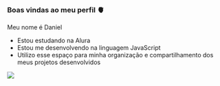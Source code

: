 ### Boas vindas ao meu perfil 🫀

Meu nome é Daniel 

- Estou estudando na Alura
- Estou me desenvolvendo na linguagem JavaScript
- Utilizo esse espaço para minha organização e compartilhamento dos meus projetos desenvolvidos

![](https://media1.tenor.com/m/Yh0Jk56AthcAAAAC/what-do-you-want-dean-winchester.gif)
